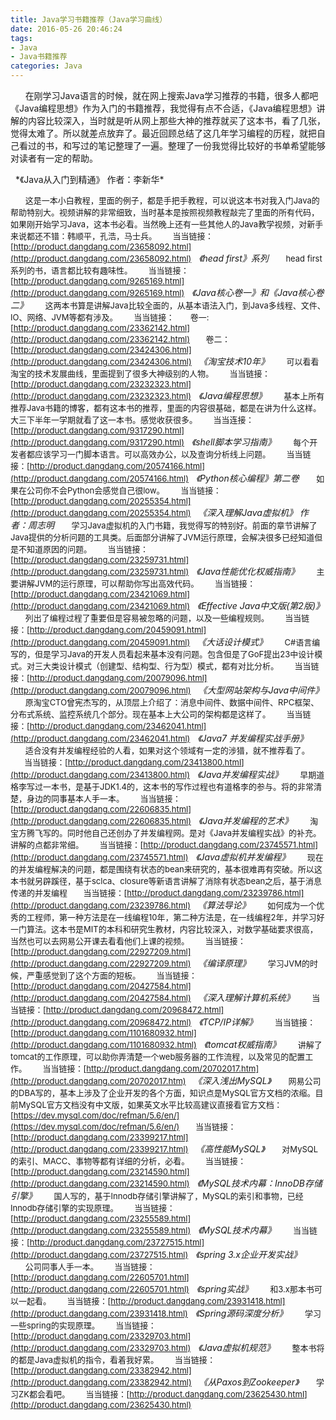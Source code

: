 ```yaml
---
title: Java学习书籍推荐（Java学习曲线）
date: 2016-05-26 20:46:24
tags:  
- Java
- Java书籍推荐
categories: Java
---
```

&nbsp;&nbsp;&nbsp;&nbsp;&nbsp;&nbsp;在刚学习Java语言的时候，就在网上搜索Java学习推荐的书籍，很多人都吧《Java编程思想》作为入门的书籍推荐，我觉得有点不合适，《Java编程思想》讲解的内容比较深入，当时就是听从网上那些大神的推荐就买了这本书，看了几张，觉得太难了。所以就差点放弃了。最近回顾总结了这几年学习编程的历程，就把自己看过的书，和写过的笔记整理了一遍。整理了一份我觉得比较好的书单希望能够对读者有一定的帮助。
<!-- more -->&nbsp;&nbsp;*《Java从入门到精通》 作者：李新华*
&nbsp;&nbsp;&nbsp;&nbsp;&nbsp;&nbsp;<font size=2>这是一本小白教程，里面的例子，都是手把手教程，可以说这本书对我入门Java的帮助特别大。视频讲解的非常细致，当时基本是按照视频教程敲完了里面的所有代码，如果刚开始学习Java，这本书必看。当然晚上还有一些其他人的Java教学视频，对新手来说都还不错：韩顺平，孔浩，马士兵。
&nbsp;&nbsp;&nbsp;&nbsp;&nbsp;&nbsp;当当链接：[http://product.dangdang.com/23658092.html](http://product.dangdang.com/23658092.html)</font>
&nbsp;&nbsp;*《head first》系列*
&nbsp;&nbsp;&nbsp;&nbsp;&nbsp;&nbsp;<font size=2>head first系列的书，语言都比较有趣味性。
&nbsp;&nbsp;&nbsp;&nbsp;&nbsp;&nbsp;当当链接：[http://product.dangdang.com/9265169.html](http://product.dangdang.com/9265169.html)</font>
&nbsp;&nbsp;*《Java核心卷一》和《Java核心卷二》*
&nbsp;&nbsp;&nbsp;&nbsp;&nbsp;&nbsp;<font size=2>这两本书算是讲解Java比较全面的，从基本语法入门，到Java多线程、文件、IO、网络、JVM等都有涉及。
&nbsp;&nbsp;&nbsp;&nbsp;&nbsp;&nbsp;当当链接：
&nbsp;&nbsp;&nbsp;&nbsp;&nbsp;&nbsp;卷一:[http://product.dangdang.com/23362142.html](http://product.dangdang.com/23362142.html)
&nbsp;&nbsp;&nbsp;&nbsp;&nbsp;&nbsp;卷二：[http://product.dangdang.com/23424306.html](http://product.dangdang.com/23424306.html)</font>
&nbsp;&nbsp;*《淘宝技术10年》*
&nbsp;&nbsp;&nbsp;&nbsp;&nbsp;&nbsp;<font size=2>可以看看淘宝的技术发展曲线，里面提到了很多大神级别的人物。
&nbsp;&nbsp;&nbsp;&nbsp;&nbsp;&nbsp;当当链接：[http://product.dangdang.com/23232323.html](http://product.dangdang.com/23232323.html)</font>
&nbsp;&nbsp;*《Java编程思想》*
&nbsp;&nbsp;&nbsp;&nbsp;&nbsp;&nbsp;<font size=2>基本上所有推荐Java书籍的博客，都有这本书的推荐，里面的内容很基础，都是在讲为什么这样。大三下半年一学期就看了这一本书。感觉收获很多。
&nbsp;&nbsp;&nbsp;&nbsp;&nbsp;&nbsp;当当连接：[http://product.dangdang.com/9317290.html](http://product.dangdang.com/9317290.html)</font>
&nbsp;&nbsp;*《shell脚本学习指南》*
&nbsp;&nbsp;&nbsp;&nbsp;&nbsp;&nbsp;<font size=2>每个开发者都应该学习一门脚本语言。可以高效办公，以及查询分析线上问题。
&nbsp;&nbsp;&nbsp;&nbsp;&nbsp;&nbsp;当当链接：[http://product.dangdang.com/20574166.html](http://product.dangdang.com/20574166.html)</font>
&nbsp;&nbsp;*《Python核心编程》第二卷*
&nbsp;&nbsp;&nbsp;&nbsp;&nbsp;&nbsp;<font size=2>如果在公司你不会Python会感觉自己很low。
&nbsp;&nbsp;&nbsp;&nbsp;&nbsp;&nbsp;当当链接：[http://product.dangdang.com/20255354.html](http://product.dangdang.com/20255354.html)</font>
&nbsp;&nbsp;*《深入理解Java虚拟机》 作者：周志明*
&nbsp;&nbsp;&nbsp;&nbsp;&nbsp;&nbsp;<font size=2>学习Java虚拟机的入门书籍，我觉得写的特别好。前面的章节讲解了Java提供的分析问题的工具类。后面部分讲解了JVM运行原理，会解决很多已经知道但是不知道原因的问题。
&nbsp;&nbsp;&nbsp;&nbsp;&nbsp;&nbsp;当当链接：[http://product.dangdang.com/23259731.html](http://product.dangdang.com/23259731.html)</font>
&nbsp;&nbsp;*《Java性能优化权威指南》*
&nbsp;&nbsp;&nbsp;&nbsp;&nbsp;&nbsp;<font size=2>主要讲解JVM的运行原理，可以帮助你写出高效代码。
&nbsp;&nbsp;&nbsp;&nbsp;&nbsp;&nbsp;当当链接：[http://product.dangdang.com/23421069.html](http://product.dangdang.com/23421069.html)</font>
&nbsp;&nbsp;*《Effective Java中文版(第2版)》*
&nbsp;&nbsp;&nbsp;&nbsp;&nbsp;&nbsp;<font size=2>列出了编程过程了重要但是容易被忽略的问题，以及一些编程规则。
&nbsp;&nbsp;&nbsp;&nbsp;&nbsp;&nbsp;当当链接：[http://product.dangdang.com/20459091.html](http://product.dangdang.com/20459091.html)</font>
&nbsp;&nbsp;*《大话设计模式》*
&nbsp;&nbsp;&nbsp;&nbsp;&nbsp;&nbsp;<font size=2>C#语言编写的，但是学习Java的开发人员看起来基本没有问题。包含但是了GoF提出23中设计模式。对三大类设计模式（创建型、结构型、行为型）模式，都有对比分析。
&nbsp;&nbsp;&nbsp;&nbsp;&nbsp;&nbsp;当当链接：[http://product.dangdang.com/20079096.html](http://product.dangdang.com/20079096.html)</font>
&nbsp;&nbsp;*《大型网站架构与Java中间件》*
&nbsp;&nbsp;&nbsp;&nbsp;&nbsp;&nbsp;<font size=2>原淘宝CTO曾宪杰写的，从顶层上介绍了：消息中间件、数据中间件、RPC框架、分布式系统、监控系统几个部分。现在基本上大公司的架构都是这样了。
&nbsp;&nbsp;&nbsp;&nbsp;&nbsp;&nbsp;当当链接：[http://product.dangdang.com/23462041.html](http://product.dangdang.com/23462041.html)</font>
&nbsp;&nbsp;*《Java7 并发编程实战手册》*
&nbsp;&nbsp;&nbsp;&nbsp;&nbsp;&nbsp;<font size=2>适合没有并发编程经验的人看，如果对这个领域有一定的涉猎，就不推荐看了。
&nbsp;&nbsp;&nbsp;&nbsp;&nbsp;&nbsp;当当链接：[http://product.dangdang.com/23413800.html](http://product.dangdang.com/23413800.html)</font>
&nbsp;&nbsp;*《Java并发编程实战》*
&nbsp;&nbsp;&nbsp;&nbsp;&nbsp;&nbsp;<font size=2>早期道格李写过一本书，是基于JDK1.4的，这本书的写作过程也有道格李的参与。将的非常清楚，身边的同事基本人手一本。
&nbsp;&nbsp;&nbsp;&nbsp;&nbsp;&nbsp;当当链接：[http://product.dangdang.com/22606835.html](http://product.dangdang.com/22606835.html)</font>
&nbsp;&nbsp;*《Java并发编程的艺术》*
&nbsp;&nbsp;&nbsp;&nbsp;&nbsp;&nbsp;<font size=2>淘宝方腾飞写的。同时他自己还创办了并发编程网。是对《Java并发编程实战》的补充。讲解的点都非常细。
&nbsp;&nbsp;&nbsp;&nbsp;&nbsp;&nbsp;当当链接：[http://product.dangdang.com/23745571.html](http://product.dangdang.com/23745571.html)</font>
&nbsp;&nbsp;*《Java虚拟机并发编程》*
&nbsp;&nbsp;&nbsp;&nbsp;&nbsp;&nbsp;<font size=2>现在的并发编程解决的问题，都是围绕有状态的bean来研究的，基本很难再有突破。所以这本书就另辟蹊径，基于sclca、closure等新语言讲解了消除有状态bean之后，基于消息传递的并发编程
&nbsp;&nbsp;&nbsp;&nbsp;&nbsp;&nbsp;当当链接：[http://product.dangdang.com/23239786.html](http://product.dangdang.com/23239786.html)</font>
&nbsp;&nbsp;*《算法导论》*
&nbsp;&nbsp;&nbsp;&nbsp;&nbsp;&nbsp;<font size=2>如何成为一个优秀的工程师，第一种方法是在一线编程10年，第二种方法是，在一线编程2年，并学习好一门算法。这本书是MIT的本科和研究生教材，内容比较深入，对数学基础要求很高，当然也可以去网易公开课去看看他们上课的视频。
&nbsp;&nbsp;&nbsp;&nbsp;&nbsp;&nbsp;当当链接：[http://product.dangdang.com/22927209.html](http://product.dangdang.com/22927209.html)</font>
&nbsp;&nbsp;*《编译原理》*
&nbsp;&nbsp;&nbsp;&nbsp;&nbsp;&nbsp;<font size=2>学习JVM的时候，严重感觉到了这个方面的短板。
&nbsp;&nbsp;&nbsp;&nbsp;&nbsp;&nbsp;当当链接：[http://product.dangdang.com/20427584.html](http://product.dangdang.com/20427584.html)</font>
&nbsp;&nbsp;*《深入理解计算机系统》*
&nbsp;&nbsp;&nbsp;&nbsp;&nbsp;&nbsp;<font size=2>当当链接：[http://product.dangdang.com/20968472.html](http://product.dangdang.com/20968472.html)</font>
&nbsp;&nbsp;*《TCP/IP详解》*
&nbsp;&nbsp;&nbsp;&nbsp;&nbsp;&nbsp;<font size=2>当当链接：[http://product.dangdang.com/1101680932.html](http://product.dangdang.com/1101680932.html)</font>
&nbsp;&nbsp;*《tomcat权威指南》*
&nbsp;&nbsp;&nbsp;&nbsp;&nbsp;&nbsp;<font size=2>讲解了tomcat的工作原理，可以助你弄清楚一个web服务器的工作流程，以及常见的配置工作。
&nbsp;&nbsp;&nbsp;&nbsp;&nbsp;&nbsp;当当链接：[http://product.dangdang.com/20702017.htm](http://product.dangdang.com/20702017.htm)</font>
&nbsp;&nbsp;*《深入浅出MySQL》*
&nbsp;&nbsp;&nbsp;&nbsp;&nbsp;&nbsp;<font size=2>网易公司的DBA写的，基本上涉及了企业开发的各个方面，知识点是MySQL官方文档的浓缩。目前MySQL官方文档没有中文版，如果英文水平比较高建议直接看官方文档：[https://dev.mysql.com/doc/refman/5.6/en/](https://dev.mysql.com/doc/refman/5.6/en/)
&nbsp;&nbsp;&nbsp;&nbsp;&nbsp;&nbsp;当当链接：[http://product.dangdang.com/23399217.html](http://product.dangdang.com/23399217.html)</font>
&nbsp;&nbsp;*《高性能MySQL》*
&nbsp;&nbsp;&nbsp;&nbsp;&nbsp;&nbsp;<font size=2>对MySQL的索引、MACC、事物等都有详细的分析，必看。 
&nbsp;&nbsp;&nbsp;&nbsp;&nbsp;&nbsp;当当链接：[http://product.dangdang.com/23214590.html](http://product.dangdang.com/23214590.html)</font>
&nbsp;&nbsp;*《MySQL技术内幕：InnoDB存储引擎》*
&nbsp;&nbsp;&nbsp;&nbsp;&nbsp;&nbsp;<font size=2>国人写的，基于Innodb存储引擎讲解了，MySQL的索引和事物，已经Innodb存储引擎的实现原理。 
&nbsp;&nbsp;&nbsp;&nbsp;&nbsp;&nbsp;当当链接：[http://product.dangdang.com/23255589.html](http://product.dangdang.com/23255589.html)</font>
&nbsp;&nbsp;*《MySQL技术内幕》*
&nbsp;&nbsp;&nbsp;&nbsp;&nbsp;&nbsp;<font size=2>当当链接：[http://product.dangdang.com/23727515.html](http://product.dangdang.com/23727515.html)</font>
&nbsp;&nbsp;*《spring 3.x企业开发实战》*
&nbsp;&nbsp;&nbsp;&nbsp;&nbsp;&nbsp;<font size=2>公司同事人手一本。
&nbsp;&nbsp;&nbsp;&nbsp;&nbsp;&nbsp;当当链接：[http://product.dangdang.com/22605701.html](http://product.dangdang.com/22605701.html)</font>
&nbsp;&nbsp;*《spring实战》*
&nbsp;&nbsp;&nbsp;&nbsp;&nbsp;&nbsp;<font size=2>和3.x那本书可以一起看。
&nbsp;&nbsp;&nbsp;&nbsp;&nbsp;&nbsp;当当链接：[http://product.dangdang.com/23931418.html](http://product.dangdang.com/23931418.html)</font>
&nbsp;&nbsp;*《Spring源码深度分析》*
&nbsp;&nbsp;&nbsp;&nbsp;&nbsp;&nbsp;<font size=2>学习一些spring的实现原理。
&nbsp;&nbsp;&nbsp;&nbsp;&nbsp;&nbsp;当当链接：[http://product.dangdang.com/23329703.html](http://product.dangdang.com/23329703.html)</font>
&nbsp;&nbsp;*《Java虚拟机规范》*
&nbsp;&nbsp;&nbsp;&nbsp;&nbsp;&nbsp;<font size=2>整本书将的都是Java虚拟机的指令，看着我好累。
&nbsp;&nbsp;&nbsp;&nbsp;&nbsp;&nbsp;当当链接：[http://product.dangdang.com/23382942.html](http://product.dangdang.com/23382942.html)</font>
&nbsp;&nbsp;*《从Paxos到Zookeeper》*
&nbsp;&nbsp;&nbsp;&nbsp;&nbsp;&nbsp;<font size=2>学习ZK都会看吧。
&nbsp;&nbsp;&nbsp;&nbsp;&nbsp;&nbsp;当当链接：[http://product.dangdang.com/23625430.html](http://product.dangdang.com/23625430.html)</font>